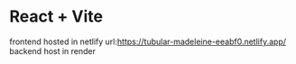 # React + Vite

frontend hosted in netlify
url:https://tubular-madeleine-eeabf0.netlify.app/
backend host in render
